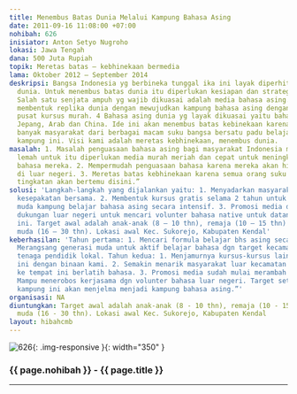 ```yaml
---
title: Menembus Batas Dunia Melalui Kampung Bahasa Asing
date: 2011-09-16 11:08:00 +07:00
nohibah: 626
inisiator: Anton Setyo Nugroho
lokasi: Jawa Tengah
dana: 500 Juta Rupiah
topik: Meretas batas – kebhinekaan bermedia
lama: Oktober 2012 – September 2014
deskripsi: Bangsa Indonesia yg berbineka tunggal ika ini layak diperhitungkan dijajaran
  dunia. Untuk menembus batas dunia itu diperlukan kesiapan dan strategi yang dasyat.
  Salah satu senjata ampuh yg wajib dikuasai adalah media bahasa asing. Kami ingin
  membentuk replika dunia dengan mewujudkan kampung bahasa asing dengan menumbuhkan
  pusat kursus murah. 4 Bahasa asing dunia yg layak dikuasai yaitu bahasa Inggris,
  Jepang, Arab dan China. Ide ini akan menembus batas kebinekaan karena kedepan akan
  banyak masyarakat dari berbagai macam suku bangsa bersatu padu belajar bahasa di
  kampung ini. Visi kami adalah meretas kebhinekaan, menembus dunia.
masalah: 1. Masalah penguasaan bahasa asing bagi masyarakat Indonesia masih sangat
  lemah untuk itu diperlukan media murah meriah dan cepat untuk meningkatkan penguasaan
  bahasa mereka. 2. Mempermudah penguasaan bahasa karena mereka akan hidup seperti
  di luar negeri. 3. Meretas batas kebhinekaan karena semua orang suku ras dgn segala
  tingkatan akan bertemu disini.”
solusi: 'Langkah-langkah yang dijalankan yaitu: 1. Menyadarkan masyarakat dan membuat
  kesepakatan bersama. 2. Membentuk kursus gratis selama 2 tahun untuk menarik generasi
  muda kampung belajar bahasa asing secara intensif. 3. Promosi media dan menggalang
  dukungan luar negeri untuk mencari volunter bahasa native untuk datang ke kampung
  ini. Target awal adalah anak-anak (8 – 10 thn), remaja (10 – 15 thn) dan generasi
  muda (16 – 30 thn). Lokasi awal Kec. Sukorejo, Kabupaten Kendal'
keberhasilan: 'Tahun pertama: 1. Mencari formula belajar bhs asing secara cepat. 2.
  Merangsang generasi muda untuk aktif belajar bahasa dgn target kecamatan. 3. Menyiapkan
  tenaga pendidik lokal. Tahun kedua: 1. Menjamurnya kursus-kursus lain di kampung
  ini dengan binaan kami. 2. Semakin menarik masyarakat luar kecamatan utk datang
  ke tempat ini berlatih bahasa. 3. Promosi media sudah mulai merambah ke luar. 4.
  Mampu menerobos kerjasama dgn volunter bahasa luar negeri. Target setelah 10 tahun
  kampung ini akan menjelma menjadi kampung bahasa asing.”'
organisasi: NA
diuntungkan: Target awal adalah anak-anak (8 - 10 thn), remaja (10 - 15 thn) dan generasi
  muda (16 - 30 thn). Lokasi awal Kec. Sukorejo, Kabupaten Kendal
layout: hibahcmb
---
```


![626](/static/img/hibahcmb/626.png){: .img-responsive }{: width="350" }

### {{ page.nohibah }} - {{ page.title }}

---
